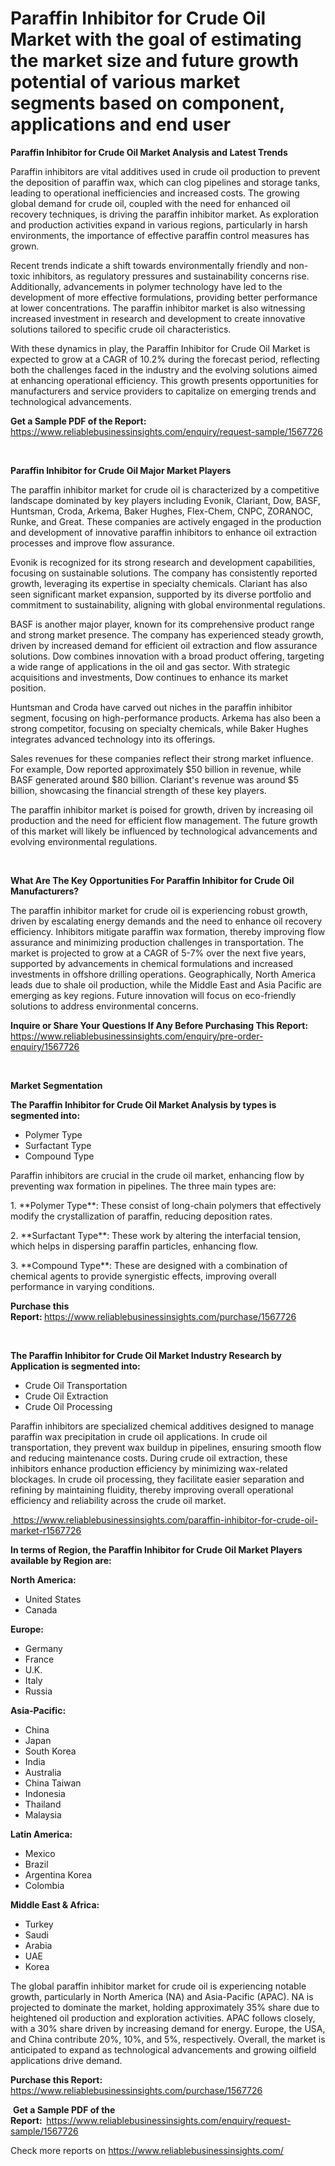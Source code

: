 <p><h1>Paraffin Inhibitor for Crude Oil Market with the goal of estimating the market size and future growth potential of various market segments based on component, applications and end user</h1></p><p><strong>Paraffin Inhibitor for Crude Oil Market Analysis and Latest Trends</strong></p>
<p><p>Paraffin inhibitors are vital additives used in crude oil production to prevent the deposition of paraffin wax, which can clog pipelines and storage tanks, leading to operational inefficiencies and increased costs. The growing global demand for crude oil, coupled with the need for enhanced oil recovery techniques, is driving the paraffin inhibitor market. As exploration and production activities expand in various regions, particularly in harsh environments, the importance of effective paraffin control measures has grown.</p><p>Recent trends indicate a shift towards environmentally friendly and non-toxic inhibitors, as regulatory pressures and sustainability concerns rise. Additionally, advancements in polymer technology have led to the development of more effective formulations, providing better performance at lower concentrations. The paraffin inhibitor market is also witnessing increased investment in research and development to create innovative solutions tailored to specific crude oil characteristics.</p><p>With these dynamics in play, the Paraffin Inhibitor for Crude Oil Market is expected to grow at a CAGR of 10.2% during the forecast period, reflecting both the challenges faced in the industry and the evolving solutions aimed at enhancing operational efficiency. This growth presents opportunities for manufacturers and service providers to capitalize on emerging trends and technological advancements.</p></p>
<p><strong>Get a Sample PDF of the Report:&nbsp;</strong> <a href="https://www.reliablebusinessinsights.com/enquiry/request-sample/1567726?utm_campaign=3359&utm_medium=2&utm_source=Github&utm_content=ia&utm_term=23032025&utm_id=paraffin-inhibitor-for-crude-oil">https://www.reliablebusinessinsights.com/enquiry/request-sample/1567726</a></p>
<p>&nbsp;</p>
<p><strong>Paraffin Inhibitor for Crude Oil Major Market Players</strong></p>
<p><p>The paraffin inhibitor market for crude oil is characterized by a competitive landscape dominated by key players including Evonik, Clariant, Dow, BASF, Huntsman, Croda, Arkema, Baker Hughes, Flex-Chem, CNPC, ZORANOC, Runke, and Great. These companies are actively engaged in the production and development of innovative paraffin inhibitors to enhance oil extraction processes and improve flow assurance.</p><p>Evonik is recognized for its strong research and development capabilities, focusing on sustainable solutions. The company has consistently reported growth, leveraging its expertise in specialty chemicals. Clariant has also seen significant market expansion, supported by its diverse portfolio and commitment to sustainability, aligning with global environmental regulations.</p><p>BASF is another major player, known for its comprehensive product range and strong market presence. The company has experienced steady growth, driven by increased demand for efficient oil extraction and flow assurance solutions. Dow combines innovation with a broad product offering, targeting a wide range of applications in the oil and gas sector. With strategic acquisitions and investments, Dow continues to enhance its market position.</p><p>Huntsman and Croda have carved out niches in the paraffin inhibitor segment, focusing on high-performance products. Arkema has also been a strong competitor, focusing on specialty chemicals, while Baker Hughes integrates advanced technology into its offerings.</p><p>Sales revenues for these companies reflect their strong market influence. For example, Dow reported approximately $50 billion in revenue, while BASF generated around $80 billion. Clariant's revenue was around $5 billion, showcasing the financial strength of these key players.</p><p>The paraffin inhibitor market is poised for growth, driven by increasing oil production and the need for efficient flow management. The future growth of this market will likely be influenced by technological advancements and evolving environmental regulations.</p></p>
<p>&nbsp;</p>
<p><strong>What Are The Key Opportunities For Paraffin Inhibitor for Crude Oil Manufacturers?</strong></p>
<p><p>The paraffin inhibitor market for crude oil is experiencing robust growth, driven by escalating energy demands and the need to enhance oil recovery efficiency. Inhibitors mitigate paraffin wax formation, thereby improving flow assurance and minimizing production challenges in transportation. The market is projected to grow at a CAGR of 5-7% over the next five years, supported by advancements in chemical formulations and increased investments in offshore drilling operations. Geographically, North America leads due to shale oil production, while the Middle East and Asia Pacific are emerging as key regions. Future innovation will focus on eco-friendly solutions to address environmental concerns.</p></p>
<p><strong>Inquire or Share Your Questions If Any Before Purchasing This Report:</strong> <a href="https://www.reliablebusinessinsights.com/enquiry/pre-order-enquiry/1567726?utm_campaign=3359&utm_medium=2&utm_source=Github&utm_content=ia&utm_term=23032025&utm_id=paraffin-inhibitor-for-crude-oil">https://www.reliablebusinessinsights.com/enquiry/pre-order-enquiry/1567726</a></p>
<p>&nbsp;</p>
<p><strong>Market Segmentation</strong></p>
<p><strong>The Paraffin Inhibitor for Crude Oil Market Analysis by types is segmented into:</strong></p>
<p><ul><li>Polymer Type</li><li>Surfactant Type</li><li>Compound Type</li></ul></p>
<p><p>Paraffin inhibitors are crucial in the crude oil market, enhancing flow by preventing wax formation in pipelines. The three main types are: </p><p>1. **Polymer Type**: These consist of long-chain polymers that effectively modify the crystallization of paraffin, reducing deposition rates.</p><p>2. **Surfactant Type**: These work by altering the interfacial tension, which helps in dispersing paraffin particles, enhancing flow.</p><p>3. **Compound Type**: These are designed with a combination of chemical agents to provide synergistic effects, improving overall performance in varying conditions.</p></p>
<p><strong>Purchase this Report:&nbsp;</strong><a href="https://www.reliablebusinessinsights.com/purchase/1567726?utm_campaign=3359&utm_medium=2&utm_source=Github&utm_content=ia&utm_term=23032025&utm_id=paraffin-inhibitor-for-crude-oil">https://www.reliablebusinessinsights.com/purchase/1567726</a></p>
<p>&nbsp;</p>
<p><strong>The Paraffin Inhibitor for Crude Oil Market Industry Research by Application is segmented into:</strong></p>
<p><ul><li>Crude Oil Transportation</li><li>Crude Oil Extraction</li><li>Crude Oil Processing</li></ul></p>
<p><p>Paraffin inhibitors are specialized chemical additives designed to manage paraffin wax precipitation in crude oil applications. In crude oil transportation, they prevent wax buildup in pipelines, ensuring smooth flow and reducing maintenance costs. During crude oil extraction, these inhibitors enhance production efficiency by minimizing wax-related blockages. In crude oil processing, they facilitate easier separation and refining by maintaining fluidity, thereby improving overall operational efficiency and reliability across the crude oil market.</p></p>
<p><a href="https://www.reliablebusinessinsights.com/paraffin-inhibitor-for-crude-oil-market-r1567726?utm_campaign=3359&utm_medium=2&utm_source=Github&utm_content=ia&utm_term=23032025&utm_id=paraffin-inhibitor-for-crude-oil">&nbsp;https://www.reliablebusinessinsights.com/paraffin-inhibitor-for-crude-oil-market-r1567726</a></p>
<p><strong>In terms of Region, the Paraffin Inhibitor for Crude Oil Market Players available by Region are:</strong></p>
<p>
    <p> <strong> North America: </strong>
        <ul>
            <li>United States</li>
            <li>Canada</li>
        </ul>
        </p> 
    <p> <strong> Europe: </strong>
        <ul>
            <li>Germany</li>
            <li>France</li>
            <li>U.K.</li>
            <li>Italy</li>
            <li>Russia</li>
        </ul>
        </p> 
    <p> <strong> Asia-Pacific: </strong>
        <ul>
            <li>China</li>
            <li>Japan</li>
            <li>South Korea</li>
            <li>India</li>
            <li>Australia</li>
            <li>China Taiwan</li>
            <li>Indonesia</li>
            <li>Thailand</li>
            <li>Malaysia</li>
        </ul>
        </p> 
    <p> <strong> Latin America: </strong>
        <ul>
            <li>Mexico</li>
            <li>Brazil</li>
            <li>Argentina Korea</li>
            <li>Colombia</li>
        </ul>
        </p> 
    <p> <strong> Middle East & Africa: </strong>
        <ul>
            <li>Turkey</li>
            <li>Saudi</li>
            <li>Arabia</li>
            <li>UAE</li>
            <li>Korea</li>
        </ul>
    </p>
    </p>
<p><p>The global paraffin inhibitor market for crude oil is experiencing notable growth, particularly in North America (NA) and Asia-Pacific (APAC). NA is projected to dominate the market, holding approximately 35% share due to heightened oil production and exploration activities. APAC follows closely, with a 30% share driven by increasing demand for energy. Europe, the USA, and China contribute 20%, 10%, and 5%, respectively. Overall, the market is anticipated to expand as technological advancements and growing oilfield applications drive demand.</p></p>
<p><strong>Purchase this Report: </strong><a href="https://www.reliablebusinessinsights.com/purchase/1567726?utm_campaign=3359&utm_medium=2&utm_source=Github&utm_content=ia&utm_term=23032025&utm_id=paraffin-inhibitor-for-crude-oil">https://www.reliablebusinessinsights.com/purchase/1567726</a></p>
<p>&nbsp;<strong>Get a Sample PDF of the Report:&nbsp;&nbsp;</strong><a href="https://www.reliablebusinessinsights.com/enquiry/request-sample/1567726?utm_campaign=3359&utm_medium=2&utm_source=Github&utm_content=ia&utm_term=23032025&utm_id=paraffin-inhibitor-for-crude-oil">https://www.reliablebusinessinsights.com/enquiry/request-sample/1567726</a></p>
<p><strong></strong></p>
<p>Check more reports on <a href="https://www.reliablebusinessinsights.com/?utm_campaign=3359&utm_medium=2&utm_source=Github&utm_content=ia&utm_term=23032025&utm_id=paraffin-inhibitor-for-crude-oil">https://www.reliablebusinessinsights.com/</a></p>